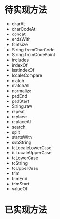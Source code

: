 # 待实现方法
* charAt
* charCodeAt
* concat 
* endsWith
* fontsize
* String.fromCharCode
* String.fromCodePoint
* includes
* indexOf
* lastIndexOf
* localeCompare
* match
* matchAll
* normalize
* padEnd
* padStart
* String.raw
* repeat
* replace
* replaceAll
* search
* split
* startsWith
* subString
* toLocaleLowerCase
* toLocaleUpperCase
* toLowerCase
* toString
* toUpperCase
* trim
* trimEnd
* trimStart
* valueOf
# 已实现方法
